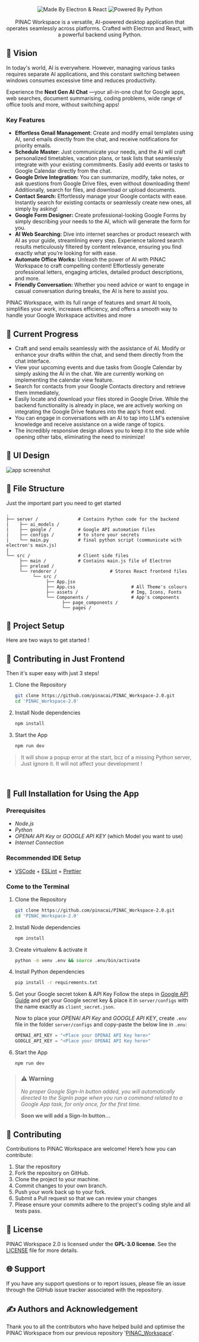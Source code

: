 <img src="https://github.com/pinacai/PINAC_Workspace-2.0/blob/main/assets/header.png" alt="">

<div align="center">

<img src="https://github.com/pinacai/PINAC_Workspace-2.0/blob/main/assets/build-with-electron-&-react.svg" alt="Made By Electron & React">
<img src="https://github.com/pinacai/PINAC_Workspace-2.0/blob/main/assets/powered-by-python.svg" alt="Powered By Python">
<br>
<br>
PINAC Workspace is a versatile, AI-powered desktop application that operates seamlessly across platforms. Crafted with Electron and React, with a powerful backend using Python.  
</div>


## 🔮 Vision

In today's world, AI is everywhere. However, managing various tasks requires separate AI applications, and this constant switching between windows consumes excessive time and reduces productivity.

Experience the **Next Gen AI Chat** —your all-in-one chat for Google apps, web searches, document summarising, coding problems, wide range of office tools and more, without switching apps!

### Key Features
- **Effortless Gmail Management**: Create and modify email templates using AI, send emails directly from the chat, and receive notifications for priority emails.
- **Schedule Master:** Just communicate your needs, and the AI will craft personalized timetables, vacation plans, or task lists that seamlessly integrate with your existing commitments. Easily add events or tasks to Google Calendar directly from the chat.
- **Google Drive Integration:** You can summarize, modify, take notes, or ask questions from Google Drive files, even without downloading them! Additionally, search for files, and download or upload documents.
- **Contact Search:** Effortlessly manage your Google contacts with ease. Instantly search for existing contacts or seamlessly create new ones, all simply by asking!
- **Google Form Designer:** Create professional-looking Google Forms by simply describing your needs to the AI, which will generate the form for you.
- **AI Web Searching:** Dive into internet searches or product research with AI as your guide, streamlining every step. Experience tailored search results meticulously filtered by content relevance, ensuring you find exactly what you’re looking for with ease.
- **Automate Office Works:** Unleash the power of AI with PINAC Workspace to craft compelling content! Effortlessly generate professional letters, engaging articles, detailed product descriptions, and more.
- **Friendly Conversation:**  Whether you need advice or want to engage in casual conversation during breaks, the AI is here to assist you.

PINAC Workspace, with its full range of features and smart AI tools, simplifies your work, increases efficiency, and offers a smooth way to handle your Google Workspace activities and more


## 💠 Current Progress
- Craft and send emails seamlessly with the assistance of AI. Modify or enhance your drafts within the chat, and send them directly from the chat interface.
- View your upcoming events and due tasks from Google Calendar by simply asking the AI in the chat. We are currently working on implementing the calendar view feature.
- Search for contacts from your Google Contacts directory and retrieve them immediately,
- Easily locate and download your files stored in Google Drive. While the backend functionality is already in place, we are actively working on integrating the Google Drive features into the app's front end.
-  You can engage in conversations with an AI to tap into LLM's extensive knowledge and receive assistance on a wide range of topics.  
- The incredibly responsive design allows you to keep it to the side while opening other tabs, eliminating the need to minimize!

## 🎨 UI Design
<img src="https://github.com/pinacai/PINAC_Workspace-2.0/blob/main/assets/app_theme.png" alt="app screenshot">

## 📁 File Structure
Just the important part you need to get started

    .
    ├── server /               # Contains Python code for the backend
    |    ├── ai_models /
    |    ├── google /          # Google API automation files
    |    ├── configs /         # to store your secrets
    |    └── main.py           # final python script (communicate with electron's main.js)
    |
    └── src /                  # Client side files
         ├── main /            # Contains main.js file of Electron
         ├── preload /         
         └── renderer /                    # Stores React frontend files
              └── src /
                   ├── App.jsx
                   ├── App.css                     # All Theme's colours
                   ├── assets /                    # Img, Icons, Fonts
                   └── Components /                # App's components
                         ├── page_components /  
                         └── pages /


##  🚀 Project Setup
Here are two ways to get started !

## 🦄 Contributing in Just Frontend
Then it's super easy with just 3 steps!

1. Clone the Repository
    ```bash
    git clone https://github.com/pinacai/PINAC_Workspace-2.0.git
    cd 'PINAC_Workspace-2.0'
    ```

2. Install Node dependencies
    ```bash
    npm install
    ```

3. Start the App
    ```bash
    npm run dev
    ```
> It will show a popup error at the start, bcz of a missing Python server, Just ignore it. It will not affect your development !  

<br>
  
## 👑 Full Installation for Using the App
### Prerequisites
- _Node.js_
- _Python_
- _OPENAI API Key_ or _GOOGLE API KEY_ (which Model you want to use)
- _Internet Connection_

### Recommended IDE Setup
- [VSCode](https://code.visualstudio.com/) + [ESLint](https://marketplace.visualstudio.com/items?itemName=dbaeumer.vscode-eslint) + [Prettier](https://marketplace.visualstudio.com/items?itemName=esbenp.prettier-vscode)

### Come to the Terminal
1. Clone the Repository
    ```bash
    git clone https://github.com/pinacai/PINAC_Workspace-2.0.git
    cd 'PINAC_Workspace-2.0'
    ```

2. Install Node dependencies
    ```bash
    npm install
    ```
3. Create virtualenv & activate it
    ```bash
    python -m venv .env && source .env/bin/activate
    ```
4. Install Python dependencies
    ```bash
    pip install -r requirements.txt
    ```
5. Get your Google secret token & API Key
  Follow the steps in <a href='https://github.com/pinacai/PINAC_Workspace-2.0/blob/main/Google%20API%20GUIDE.md'>Google API Guide</a> and get your Google secret key & place it in `server/configs` with the name exactly as `client_secret.json`.   
   
    Now to place your _OPENAI API Key_ and _GOOGLE API KEY_, create `.env` file in the folder `server/configs` and copy-paste the below line in `.env`:
    ```python
    OPENAI_API_KEY = "<Place your OPENAI API Key here>"
    GOOGLE_API_KEY = "<Place your OPENAI API Key here>"
    ```

6. Start the App
    ```bash
    npm run dev
    ```
  
> ### ⚠️ Warning
> _No proper Google Sign-In button added, you will automatically directed to the SignIn page when you run a command related to a Google App task, for only once, for the first time._  
>
> **Soon we will add a Sign-In button...**

## 💁 Contributing
Contributions to PINAC Workspace are welcome! Here’s how you can contribute:

1. Star the repository
2. Fork the repository on GitHub.
3. Clone the project to your machine.
4. Commit changes to your own branch.
5. Push your work back up to your fork.
6. Submit a Pull request so that we can review your changes
7. Please ensure your commits adhere to the project's coding style and all tests pass.

## 📄 License
PINAC Workspace 2.0 is licensed under the **GPL-3.0 license**. See the <a href="https://github.com/pinacai/PINAC_Workspace-2.0/blob/main/LICENSE">LICENSE</a> file for more details.

## 🌐 Support
If you have any support questions or to report issues, please file an issue through the GitHub issue tracker associated with the repository.

## ✍️  Authors and Acknowledgement
Thank you to all the contributors who have helped build and optimise the PINAC Workspace from our previous repository '<a href="https://github.com/pinacai/PINAC_Workspace">PINAC_Workspace</a>'.

